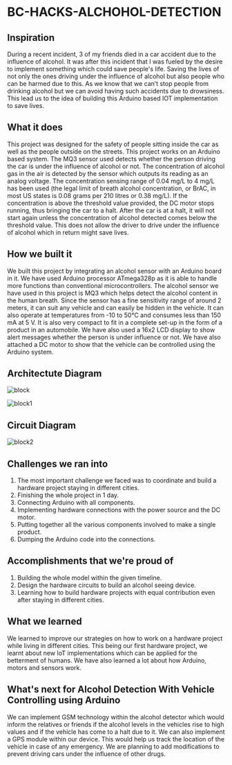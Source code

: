 # BC-HACKS-ALCHOHOL-DETECTION
## Inspiration
During a recent incident, 3 of my friends died in a car accident due to the influence of alcohol. It was after this incident that I was fueled by the desire to implement something which could save people's life. Saving the lives of not only the ones driving under the influence of alcohol but also people who can be harmed due to this. As we know that we can’t stop people from drinking alcohol but we can avoid having such accidents due to drowsiness. This lead us to the idea of building this Arduino based IOT implementation to save lives. 

## What it does
This project was designed for the safety of people sitting inside the car as well as the people outside on the streets. This project works on an Arduino based system. The MQ3 sensor used detects whether the person driving the car is under the influence of alcohol or not. The concentration of alcohol gas in the air is detected by the sensor which outputs its reading as an analog voltage. The concentration sensing range of 0.04 mg/L to 4 mg/L has been used (the legal limit of breath alcohol concentration, or BrAC, in most US states is 0.08 grams per 210 litres or 0.38 mg/L). If the concentration is above the threshold value provided, the DC motor stops running, thus bringing the car to a halt. After the car is at a halt, it will not start again unless the concentration of alcohol detected comes below the threshold value. This does not allow the driver to drive under the influence of alcohol which in return might save lives. 

## How we built it
We built this project by integrating an alcohol sensor with an Arduino board in it. We have used Arduino processor ATmega328p as it is able to handle more functions than conventional microcontrollers. The alcohol sensor we have used in this project is MQ3 which helps detect the alcohol content in 
the human breath. Since the sensor has a fine sensitivity range of around 2 meters, it can suit any vehicle and can easily be hidden in the vehicle. It can also operate at temperatures from -10 to 50°C and consumes less than 150 mA at 5 V. It is also very compact to fit in a complete set-up in the form of a product in an automobile. We have also used a 16x2 LCD display to show alert messages whether the person is under influence or not. We have also attached a DC motor to show that the vehicle can be controlled using the Arduino system.

## Architectute Diagram

![block](https://user-images.githubusercontent.com/63738424/152671961-f431d326-7f3a-410c-865c-e7e2db90aed7.png)

![block1](https://user-images.githubusercontent.com/63738424/152672000-7f16820e-0e76-4f55-b70b-4cfb7dec3cfc.png)


## Circuit Diagram
![block2](https://user-images.githubusercontent.com/63738424/152672060-6c72f2f2-9e56-46e7-9e3f-5e41fd340e86.PNG)




## Challenges we ran into
1. The most important challenge we faced was to coordinate and build a hardware project staying in different cities. 
2. Finishing the whole project in 1 day.
3. Connecting Arduino with all components.
4. Implementing hardware connections with the power source and the DC motor.
5. Putting together all the various components involved to make a single product.
6. Dumping the Arduino code into the connections.

## Accomplishments that we're proud of
1. Building the whole model within the given timeline. 
2. Design the hardware circuits to build an alcohol seeing device. 
3. Learning how to build hardware projects with equal contribution even after staying in different cities.

## What we learned
We learned to improve our strategies on how to work on a hardware project while living in different cities. This being our first hardware project, we learnt about new IoT implementations which can be applied for the betterment of humans. We have also learned a lot about how Arduino, motors and sensors work. 


## What's next for Alcohol Detection With Vehicle Controlling using Arduino
We can implement GSM technology within the alcohol detector which would inform the relatives or friends if the alcohol levels in the vehicles rise to high values and if the vehicle has come to a halt due to it.
We can also implement a GPS module within our device. This would help us track the location of the vehicle in case of any emergency.
We are planning to add modifications to prevent driving cars under the influence of other drugs.
